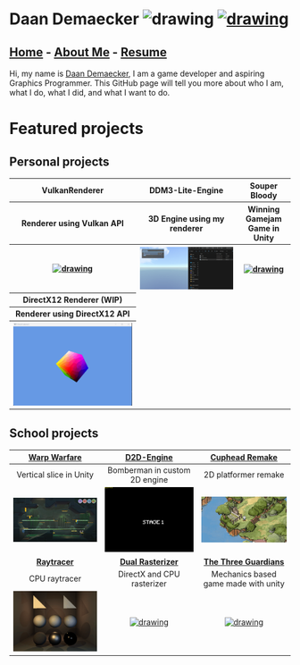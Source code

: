 <!DOCTYPE html>
<html>
<link href="Content/StyleSheet.css" rel="stylesheet"/> 
<body>

<h1> Daan Demaecker <href="https://www.linkedin.com/in/daan-demaecker-3737b0265/"><img src="https://content.linkedin.com/content/dam/me/business/en-us/amp/brand-site/v2/bg/LI-Bug.svg.original.svg" alt="drawing" width="25"/> <a href="https://github.com/DaanDemaecker"><img src="https://github.githubassets.com/assets/GitHub-Mark-ea2971cee799.png" alt="drawing" width="25"/> </h1>

<div class="nav-bar">
<h2>
<a href="#" class="selected">Home</a>
- <a href="AboutMe/">About Me</a>
- <a href="Resume/">Resume</a>
</h2>
</div>

Hi, my name is [Daan Demaecker](./AboutMe), I am a game developer and aspiring Graphics Programmer. This GitHub page will tell you more about who I am, what I do, what I did, and what I want to do. 

# Featured projects

## Personal projects

<table style="width:100%">
  <tr>
    <th> <href="Projects/VulkanRenderer/"><b>VulkanRenderer</b></th>
    <th> <href="Projects/DDM3-Lite-Engine/"><b>DDM3-Lite-Engine</b></th>
    <th> <href="Projects/SouperBloody/"><b>Souper Bloody</b></th>
  </tr>

  <tr>
    <th>Renderer using Vulkan API </th>
    <th>3D Engine using my renderer </th>
    <th>Winning Gamejam Game in Unity</th>
  </tr>

  <tr>
    <th><a href="Projects/VulkanRenderer/"><img src="Content/VulkanRenderer3D.gif" alt="drawing" width="100%"/></th>
    <th><a href="Projects/DDM-Lite-Engine//"><img src="Content/DDM3-Lite-Engine.gif" alt="drawing" width="100%"/></th>
    <th><a href="Projects/SouperBloody/"><img src="Content/SouperBloody.gif" alt="drawing" width="100%"/></th>
  </tr>

  <tr>
    <th><href="Projects/DirectX12Renderer/"><b>DirectX12 Renderer (WIP)</b></th>
  </tr>
  <tr>
    <th><b>Renderer using DirectX12 API</b></th>
  </tr>
  <tr>
    <th><a href="Projectx/DirectX12Renderer/"><img src="Content/DirectX12.gif" alt="drawing" width="100%"></th>
  </tr>
</table>

## School projects

|[**Warp Warfare**](Projects/WarpWarfare/)|[**D2D-Engine**](Projects/D2D-Engine/)|[**Cuphead Remake**](Projects/CupheadRemake/)|
|:----------------------------------------:|:----------------------------------------:|:----------------------------------------:|
| Vertical slice in Unity| Bomberman in custom 2D engine | 2D platformer remake |
|<a href="Projects/WarpWarfare/"><img src="Content/WarpWarfare.png" alt="drawing" width="300"/>|<a href="Projects/D2D-Engine/"><img src="Content/Bomberman.gif" alt="drawing" width="300"/>|<a href="Projects/CupheadRemake/"><img src="Content/Cuphead.gif" alt="drawing" width="300"/>|
|[**Raytracer**](Projects/SoftwareRayTracer/)|[**Dual Rasterizer**](Projects/DualRasterizer/)|[**The Three Guardians**](Projects/TheThreeGuardians/)|
| CPU raytracer | DirectX and CPU rasterizer | Mechanics based game made with unity |
|<a href="Projects/SoftwareRayTracer/"><img src="Content/RayTracer.gif" alt="drawing" width="300"/>|<a href="Projects/DualRasterizer/"><img src="Content/DualRasterizer.gif" alt="drawing" width="300"/>| <a href="Projects/TheThreeGuardians/"><img src="Content/TheThreeGuardians.gif" alt="drawing" width="300"/>

</body>
</html>